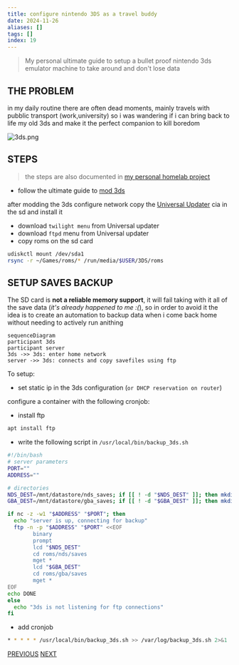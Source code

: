```yaml
---
title: configure nintendo 3DS as a travel buddy
date: 2024-11-26
aliases: []
tags: []
index: 19
---
```

>My personal ultimate guide to setup a bullet proof nintendo 3ds emulator machine to take around and don't lose data

## THE PROBLEM

in my daily routine there are often dead moments, mainly travels with pubblic transport (work,university) so i was wandering if i can bring back to life my old 3ds and make it the perfect companion to kill boredom

![3ds.png](assets/3ds.jpg)


## STEPS

> the steps are also documented in [my personal homelab project](https://github.com/carnivuth/labcraft/blob/main/playbooks/configure_3ds_backup.yml)

- follow the ultimate guide to [mod 3ds](https://3ds.hacks.guide/)

after modding the 3ds configure network copy the [Universal Updater](https://universal-team.net/projects/universal-updater) cia in the sd and install it

- download `twilight menu` from Universal updater
- download `ftpd` menu from Universal updater
- copy roms on the sd card

```bash
udiskctl mount /dev/sda1
rsync -r ~/Games/roms/* /run/media/$USER/3DS/roms
```

## SETUP SAVES BACKUP

The SD card is **not a reliable memory support**, it will fail taking with it all of the save data (*it's already happened to me :(*), so in order to avoid it the idea is to create an automation to backup data when i come back home without needing to actively run anithing

```mermaid
sequenceDiagram
participant 3ds
participant server
3ds ->> 3ds: enter home network
server ->> 3ds: connects and copy savefiles using ftp
```

To setup:

- set static ip in the 3ds configuration (`or DHCP reservation on router`)

configure a container with the following cronjob:

- install ftp

```bash
apt install ftp
```

- write the following script in `/usr/local/bin/backup_3ds.sh`

```bash
#!/bin/bash
# server parameters
PORT=""
ADDRESS=""

# directories
NDS_DEST=/mnt/datastore/nds_saves; if [[ ! -d "$NDS_DEST" ]]; then mkdir -p "$NDS_DEST"; fi
GBA_DEST=/mnt/datastore/gba_saves; if [[ ! -d "$GBA_DEST" ]]; then mkdir -p "$GBA_DEST"; fi

if nc -z -w1 "$ADDRESS" "$PORT"; then
  echo "server is up, connecting for backup"
  ftp -n -p "$ADDRESS" "$PORT" <<EOF
        binary
        prompt
        lcd "$NDS_DEST"
        cd roms/nds/saves
        mget *
        lcd "$GBA_DEST"
        cd roms/gba/saves
        mget *
EOF
echo DONE
else
  echo "3ds is not listening for ftp connections"
fi
```

- add cronjob

```bash
* * * * * /usr/local/bin/backup_3ds.sh >> /var/log/backup_3ds.sh 2>&1
```

[PREVIOUS](pages/setups/ARCH_SETUP.md) [NEXT](pages/setups/ANDROID_SETUP.md)
